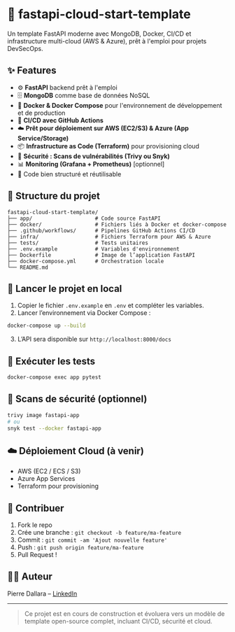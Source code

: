 # 🚀 fastapi-cloud-start-template

Un template FastAPI moderne avec MongoDB, Docker, CI/CD et infrastructure multi-cloud (AWS & Azure), prêt à l'emploi pour projets DevSecOps.

## ✨ Features

- ⚙️ **FastAPI** backend prêt à l'emploi
- 🗄️ **MongoDB** comme base de données NoSQL
- 🐳 **Docker & Docker Compose** pour l'environnement de développement et de production
- 🔁 **CI/CD avec GitHub Actions**
- ☁️ **Prêt pour déploiement sur AWS (EC2/S3) & Azure (App Service/Storage)**
- 📦 **Infrastructure as Code (Terraform)** pour provisioning cloud
- 🔐 **Sécurité : Scans de vulnérabilités (Trivy ou Snyk)**
- 📊 **Monitoring (Grafana + Prometheus)** [optionnel]
- 📄 Code bien structuré et réutilisable

## 📁 Structure du projet

```
fastapi-cloud-start-template/
├── app/                    # Code source FastAPI
├── docker/                 # Fichiers liés à Docker et docker-compose
├── .github/workflows/      # Pipelines GitHub Actions CI/CD
├── infra/                  # Fichiers Terraform pour AWS & Azure
├── tests/                  # Tests unitaires
├── .env.example            # Variables d'environnement
├── Dockerfile              # Image de l’application FastAPI
├── docker-compose.yml      # Orchestration locale
└── README.md
```

## 🚀 Lancer le projet en local

1. Copier le fichier `.env.example` en `.env` et compléter les variables.
2. Lancer l’environnement via Docker Compose :

```bash
docker-compose up --build
```

3. L’API sera disponible sur `http://localhost:8000/docs`

## 🧪 Exécuter les tests

```bash
docker-compose exec app pytest
```

## 🔐 Scans de sécurité (optionnel)

```bash
trivy image fastapi-app
# ou
snyk test --docker fastapi-app
```

## ☁️ Déploiement Cloud (à venir)

- AWS (EC2 / ECS / S3)
- Azure App Services
- Terraform pour provisioning

## 🤝 Contribuer

1. Fork le repo
2. Crée une branche : `git checkout -b feature/ma-feature`
3. Commit : `git commit -am 'Ajout nouvelle feature'`
4. Push : `git push origin feature/ma-feature`
5. Pull Request !

## 🧑‍💻 Auteur

Pierre Dallara – [LinkedIn](https://www.linkedin.com/in/pierre-dallara/)

---

> Ce projet est en cours de construction et évoluera vers un modèle de template open-source complet, incluant CI/CD, sécurité et cloud.
